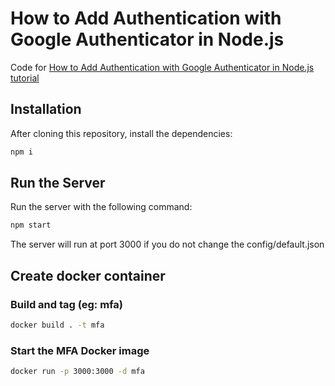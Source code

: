# How to Add Authentication with Google Authenticator in Node.js

Code for [How to Add Authentication with Google Authenticator in Node.js tutorial](https://blog.shahednasser.com/how-to-add-authentication-with-google-authenticator-in-node-js/)

## Installation

After cloning this repository, install the dependencies:

```bash
npm i
```

## Run the Server

Run the server with the following command:

```bash
npm start
```

The server will run at port 3000 if you do not change the config/default.json


## Create docker container

### Build and tag (eg: mfa)
```bash
docker build . -t mfa
```

### Start the MFA Docker image
```bash
docker run -p 3000:3000 -d mfa
```
